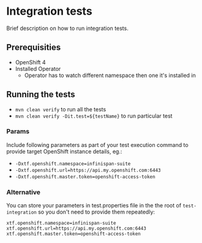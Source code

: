 # Integration tests
Brief description on how to run integration tests.

## Prerequisities
* OpenShift 4
* Installed Operator
  * Operator has to watch different namespace then one it's installed in

## Running the tests
* `mvn clean verify` to run all the tests
* `mvn clean verify -Dit.test=${testName}` to run particular test

### Params
Include following parameters as part of your test execution command to provide target OpenShift instance details, eg.:
* `-Dxtf.openshift.namespace=infinispan-suite`
* `-Dxtf.openshift.url=https://api.my.openshift.com:6443`
* `-Dxtf.openshift.master.token=openshift-access-token`

### Alternative
You can store your parameters in test.properties file in the the root of `test-integration` so you don't need to provide them repeatedly:

```
xtf.openshift.namespace=infinispan-suite
xtf.openshift.url=https://api.my.openshift.com:6443
xtf.openshift.master.token=openshift-access-token
```